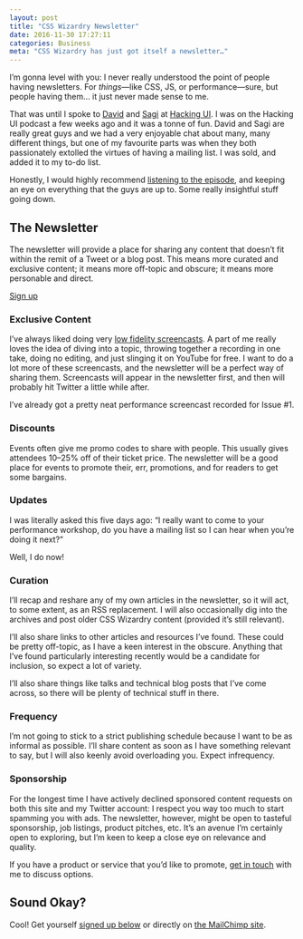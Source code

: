 ```yaml
---
layout: post
title: "CSS Wizardry Newsletter"
date: 2016-11-30 17:27:11
categories: Business
meta: "CSS Wizardry has just got itself a newsletter…"
---
```


I’m gonna level with you: I never really understood the point of people having
newsletters. For _things_—like CSS, JS, or performance—sure, but people having
them… it just never made sense to me.

That was until I spoke to [David](https://twitter.com/dmtintner) and
[Sagi](https://twitter.com/sagishrieber) at [Hacking UI](http://hackingui.com/).
I was on the Hacking UI podcast a few weeks ago and it was a tonne of fun. David
and Sagi are really great guys and we had a very enjoyable chat about many, many
different things, but one of my favourite parts was when they both passionately
extolled the virtues of having a mailing list. I was sold, and added it to my
to-do list.

Honestly, I would highly recommend [listening to the
episode](http://hackingui.com/podcast/the-ups-and-downs-of-dominating-a-niche-harry-roberts-css-wizardry/),
and keeping an eye on everything that the guys are up to. Some really insightful
stuff going down.

## The Newsletter

The newsletter will provide a place for sharing any content that doesn’t fit
within the remit of a Tweet or a blog post. This means more curated and
exclusive content; it means more off-topic and obscure; it means more personable
and direct.

<a href="https://csswizardry.us14.list-manage2.com/subscribe?u=95f3f41085f5f957a07ba5efd&id=ba05b5418d" class="btn  btn--full">Sign up</a>

### Exclusive Content

I’ve always liked doing very [low fidelity
screencasts](https://www.youtube.com/watch?v=2vFrZXWiwIc). A part of me really
loves the idea of diving into a topic, throwing together a recording in one
take, doing no editing, and just slinging it on YouTube for free. I want to do a
lot more of these screencasts, and the newsletter will be a perfect way of
sharing them. Screencasts will appear in the newsletter first, and then will
probably hit Twitter a little while after.

I’ve already got a pretty neat performance screencast recorded for Issue #1.

### Discounts

Events often give me promo codes to share with people. This usually gives
attendees 10–25% off of their ticket price. The newsletter will be a good place
for events to promote their, err, promotions, and for readers to get some
bargains.

### Updates

I was literally asked this five days ago: <q>I really want to come to your
performance workshop, do you have a mailing list so I can hear when you’re doing
it next?</q>

Well, I do now!

### Curation

I’ll recap and reshare any of my own articles in the newsletter, so it will act,
to some extent, as an RSS replacement. I will also occasionally dig into the
archives and post older CSS Wizardry content (provided it’s still relevant).

I’ll also share links to other articles and resources I’ve found. These could be
pretty off-topic, as I have a keen interest in the obscure. Anything that I’ve
found particularly interesting recently would be a candidate for inclusion, so
expect a lot of variety.

I’ll also share things like talks and technical blog posts that I’ve come
across, so there will be plenty of technical stuff in there.

### Frequency

I’m not going to stick to a strict publishing schedule because I want to be as
informal as possible. I’ll share content as soon as I have something relevant to
say, but I will also keenly avoid overloading you. Expect infrequency.


### Sponsorship

For the longest time I have actively declined sponsored content requests on both
this site and my Twitter account: I respect you way too much to start spamming
you with ads. The newsletter, however, might be open to tasteful sponsorship,
job listings, product pitches, etc. It’s an avenue I’m certainly open to
exploring, but I’m keen to keep a close eye on relevance and quality.

If you have a product or service that you’d like to promote, [get in
touch](/contact/) with me to discuss options.

## Sound Okay?

Cool! Get yourself [signed up below](#mc_embed_signup) or directly on [the
MailChimp
site](https://csswizardry.us14.list-manage2.com/subscribe?u=95f3f41085f5f957a07ba5efd&id=ba05b5418d).
